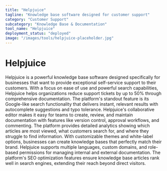 ```yaml
---
title: "Helpjuice"
tagline: "Knowledge base software designed for customer support"
category: "Customer Support"
subcategory: "Knowledge Base & Documentation"
tool_name: "Helpjuice"
deployment_status: "deployed"
image: "/images/tools/helpjuice-placeholder.jpg"
---
```


# Helpjuice

Helpjuice is a powerful knowledge base software designed specifically for businesses that want to provide exceptional self-service support to their customers. With a focus on ease of use and powerful search capabilities, Helpjuice helps organizations reduce support tickets by up to 50% through comprehensive documentation. The platform's standout feature is its Google-like search functionality that delivers instant, relevant results with autocomplete suggestions and typo tolerance. Helpjuice's collaborative editor makes it easy for teams to create, review, and maintain documentation with features like version control, approval workflows, and commenting. The platform provides detailed analytics showing which articles are most viewed, what customers search for, and where they struggle to find information. With customizable themes and white-label options, businesses can create knowledge bases that perfectly match their brand. Helpjuice supports multiple languages, custom domains, and role-based permissions for managing internal and external documentation. The platform's SEO optimization features ensure knowledge base articles rank well in search engines, extending their reach beyond direct visitors.
